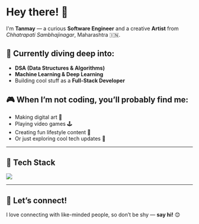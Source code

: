 # Hey there! 👋  
I'm **Tanmay** — a curious **Software Engineer** and a creative **Artist** from *Chhatrapati Sambhajinagar*, Maharashtra 🇮🇳.

## 🧠 Currently diving deep into:
- **DSA (Data Structures & Algorithms)**
- **Machine Learning & Deep Learning**
- Building cool stuff as a **Full-Stack Developer**

## 🎮 When I’m not coding, you’ll probably find me:
- Making digital art 🎨  
- Playing video games 🕹️  
- Creating fun lifestyle content 🎥  
- Or just exploring cool tech updates 🚀

---

## 🧰 Tech Stack
<p>
  <img src="https://skillicons.dev/icons?i=ts,react,nextjs,express,mongodb,python,vscode" />
</p>

---

## 🤝 Let’s connect!
I love connecting with like-minded people, so don’t be shy — **say hi!** 😊
